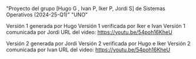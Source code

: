 "Proyecto del grupo [Hugo G , Ivan P, Iker P, Jordi S] de Sistemas Operativos (2024-25-Q1)" 
"UNO" 

Versión 1 generada por Hugo
Versión 1 verificada por Iker e Ivan
Versión 1 comunicada por Jordi
URL del video: https://youtu.be/54poh16KheU

Versión 2 generada por Jordi
Versión 2 verificada por Hugo e Iker
Versión 2 comunicada por Ivan
URL del video: https://youtu.be/54poh16KheU
